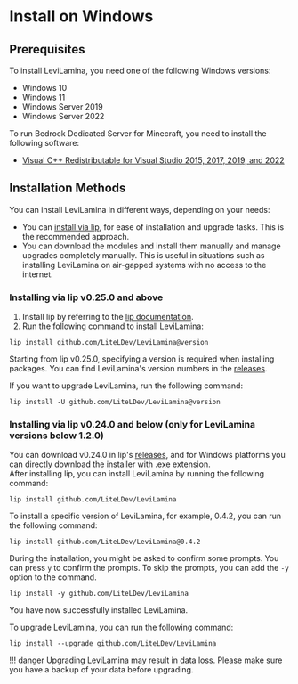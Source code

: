 # Install on Windows

## Prerequisites

To install LeviLamina, you need one of the following Windows versions:

- Windows 10
- Windows 11
- Windows Server 2019
- Windows Server 2022

To run Bedrock Dedicated Server for Minecraft, you need to install the following software:

- [Visual C++ Redistributable for Visual Studio 2015, 2017, 2019, and 2022](https://aka.ms/vs/17/release/vc_redist.x64.exe)

## Installation Methods

You can install LeviLamina in different ways, depending on your needs:

- You can [install via lip](#installing-via-lip-v0250-and-above), for ease of installation and upgrade tasks. This is the recommended
  approach.
- You can download the modules and install them manually and manage upgrades completely manually. This is useful in
  situations such as installing LeviLamina on air-gapped systems with no access to the internet.

### Installing via lip v0.25.0 and above

1. Install lip by referring to the [lip documentation](https://futrime.github.io/lip/en/user-guide/installation/).
2. Run the following command to install LeviLamina:

```shell
lip install github.com/LiteLDev/LeviLamina@version
```
Starting from lip v0.25.0, specifying a version is required when installing packages. You can find LeviLamina's
version numbers in the [releases](https://github.com/LiteLDev/LeviLamina/releases).

If you want to upgrade LeviLamina, run the following command:

```shell
lip install -U github.com/LiteLDev/LeviLamina@version
```

### Installing via lip v0.24.0 and below (only for LeviLamina versions below 1.2.0)

You can download v0.24.0 in lip's [releases](https://github.com/futrime/lip/releases/tag/v0.24.0), and for Windows
platforms you can directly download the installer with .exe extension.  
After installing lip, you can install LeviLamina by running the following command:

```shell
lip install github.com/LiteLDev/LeviLamina
```

To install a specific version of LeviLamina, for example, 0.4.2, you can run the following command:

```shell
lip install github.com/LiteLDev/LeviLamina@0.4.2
```

During the installation, you might be asked to confirm some prompts. You can press `y` to confirm the prompts. To skip
the prompts, you can add the `-y` option to the command.

```shell
lip install -y github.com/LiteLDev/LeviLamina
```

You have now successfully installed LeviLamina.

To upgrade LeviLamina, you can run the following command:

```shell
lip install --upgrade github.com/LiteLDev/LeviLamina
```

!!! danger
    Upgrading LeviLamina may result in data loss. Please make sure you have a backup of your data before upgrading.
